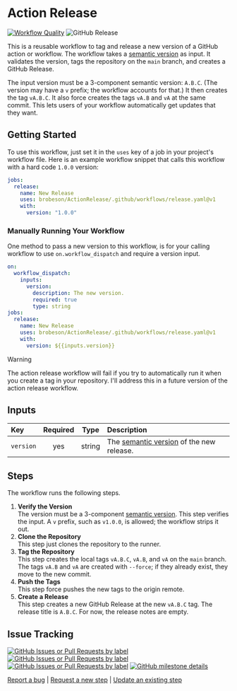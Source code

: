 # Action Release

[![Workflow Quality](https://github.com/brobeson/ActionRelease/actions/workflows/workflow_quality.yaml/badge.svg)](https://github.com/brobeson/ActionRelease/actions/workflows/workflow_quality.yaml)
![GitHub Release](https://img.shields.io/github/v/release/brobeson/ActionRelease?logo=github)

This is a reusable workflow to tag and release a new version of a GitHub action or workflow.
The workflow takes a [semantic version](https://semver.org) as input.
It validates the version, tags the repository on the `main` branch, and creates a GitHub Release.

The input version must be a 3-component semantic version: `A.B.C`.
(The version may have a `v` prefix; the workflow accounts for that.)
It then creates the tag `vA.B.C`.
It also force creates the tags `vA.B` and `vA` at the same commit.
This lets users of your workflow automatically get updates that they want.

## Getting Started

To use this workflow, just set it in the `uses` key of a job in your project's workflow file.
Here is an example workflow snippet that calls this workflow with a hard code `1.0.0` version:

```yaml
jobs:
  release:
    name: New Release
    uses: brobeson/ActionRelease/.github/workflows/release.yaml@v1
    with:
      version: "1.0.0"
```

### Manually Running Your Workflow

One method to pass a new version to this workflow, is for your calling workflow to use `on.workflow_dispatch` and require a version input.

```yaml
on:
  workflow_dispatch:
    inputs:
      version:
        description: The new version.
        required: true
        type: string
jobs:
  release:
    name: New Release
    uses: brobeson/ActionRelease/.github/workflows/release.yaml@v1
    with:
      version: ${{inputs.version}}
```

> [!WARNING]  
> The action release workflow will fail if you try to automatically run it when you create a tag in your repository.
> I'll address this in a future version of the action release workflow.

## Inputs

<!-- prettier-ignore -->
| Key       | Required |  Type  | Description                              |
| :-------- | :------: | :----: | :--------------------------------------- |
| `version` |   yes    | string | The [semantic version](https://semver.org) of the new release. |

## Steps

The workflow runs the following steps.

1. **Verify the Version**  
   The version must be a 3-component [semantic version](https://semver.org).
   This step verifies the input.
   A `v` prefix, such as `v1.0.0`, is allowed; the workflow strips it out.
1. **Clone the Repository**  
   This step just clones the repository to the runner.
1. **Tag the Repository**  
   This step creates the local tags `vA.B.C`, `vA.B`, and `vA` on the `main` branch.
   The tags `vA.B` and `vA` are created with `--force`; if they already exist, they move to the new commit.
1. **Push the Tags**  
   This step force pushes the new tags to the origin remote.
1. **Create a Release**  
   This step creates a new GitHub Release at the new `vA.B.C` tag.
   The release title is `A.B.C`.
   For now, the release notes are empty.

## Issue Tracking

[![GitHub Issues or Pull Requests by label](https://img.shields.io/github/issues/brobeson/ActionRelease/bug?logo=github&label=Bugs)](https://github.com/brobeson/ActionRelease/issues?q=is%3Aissue+is%3Aopen+label%3Abug)
[![GitHub Issues or Pull Requests by label](https://img.shields.io/github/issues/brobeson/ActionRelease/enhancement?logo=github&label=Enhancements)](https://github.com/brobeson/ActionRelease/issues?q=is%3Aissue+is%3Aopen+label%3Aenhancement)
[![GitHub Issues or Pull Requests by label](https://img.shields.io/github/issues/brobeson/ActionRelease/new%20step?logo=github&label=New%20Steps)](https://github.com/brobeson/ActionRelease/issues?q=is%3Aopen+is%3Aissue+label%3A%22new+step%22)
[![GitHub milestone details](https://img.shields.io/github/milestones/progress/brobeson/ActionRelease/1?logo=github)](https://github.com/brobeson/ActionRelease/milestone/1)

[Report a bug](https://github.com/brobeson/ActionRelease/issues/new?assignees=brobeson&labels=bug&projects=&template=bug.yaml) |
[Request a new step](https://github.com/brobeson/ActionRelease/issues/new?assignees=brobeson&labels=new+step&projects=&template=new_step.yaml) |
[Update an existing step](https://github.com/brobeson/ActionRelease/issues/new?assignees=brobeson&labels=enhancement&projects=&template=enhancement.yaml)
